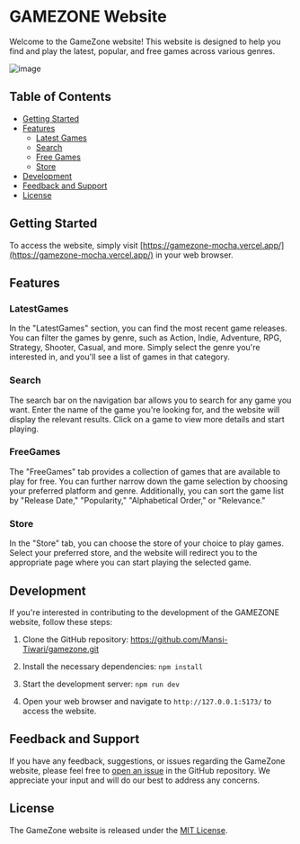 # GAMEZONE Website

Welcome to the GameZone website! This website is designed to help you find and play the latest, popular, and free games across various genres.

![image](https://github.com/Mansi-Tiwari/gamezone/assets/78271543/c9e09130-022f-42b9-bd0a-c656c334b163)

## Table of Contents

- [Getting Started](#getting-started)
- [Features](#features)
  - [Latest Games](#latest-games)
  - [Search](#search)
  - [Free Games](#free-games)
  - [Store](#store)
- [Development](#development)
- [Feedback and Support](#feedback-and-support)
- [License](#license)

## Getting Started

To access the website, simply visit [https://gamezone-mocha.vercel.app/](https://gamezone-mocha.vercel.app/) in your web browser.

## Features

### LatestGames

In the "LatestGames" section, you can find the most recent game releases. You can filter the games by genre, such as Action, Indie, Adventure, RPG, Strategy, Shooter, Casual, and more. Simply select the genre you're interested in, and you'll see a list of games in that category.

### Search

The search bar on the navigation bar allows you to search for any game you want. Enter the name of the game you're looking for, and the website will display the relevant results. Click on a game to view more details and start playing.

### FreeGames

The "FreeGames" tab provides a collection of games that are available to play for free. You can further narrow down the game selection by choosing your preferred platform and genre. Additionally, you can sort the game list by "Release Date," "Popularity," "Alphabetical Order," or "Relevance."

### Store

In the "Store" tab, you can choose the store of your choice to play games. Select your preferred store, and the website will redirect you to the appropriate page where you can start playing the selected game.

## Development

If you're interested in contributing to the development of the GAMEZONE website, follow these steps:

1. Clone the GitHub repository: https://github.com/Mansi-Tiwari/gamezone.git

2. Install the necessary dependencies: `npm install`
 
3.  Start the development server: `npm run dev`

4. Open your web browser and navigate to `http://127.0.0.1:5173/` to access the website.

## Feedback and Support

If you have any feedback, suggestions, or issues regarding the GameZone website, please feel free to [open an issue]([https://github.com/Mansi-Tiwari/gamezone/issues) in the GitHub repository. We appreciate your input and will do our best to address any concerns.

## License

The GameZone website is released under the [MIT License](https://opensource.org/licenses/MIT).




